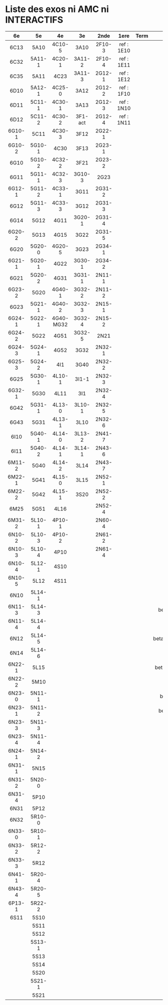 # Liste des exos ni AMC ni INTERACTIFS

|6e|5e|4e|3e|2nde|1ere|Term|Reste|
|:-:|:-:|:-:|:-:|:-:|:-:|:-:|:-:|
|6C13|5A10|4C10-5|3A10|2F10-3|ref : 1E10||CM020|
|6C32|5A11-1|4C20-1|3A11-2|2F10-4|ref : 1E11||CM021|
|6C35|5A11|4C23|3A11-3|2G12-1|ref : 1E12||PEA11-1|
|6D10|5A12-1|4C25-0|3A12|2G12-2|ref : 1F10||PEA11|
|6D11|5C11-1|4C30-1|3A13|2G12-3|ref : 1N10||P003|
|6D12|5C11-2|4C30-2|3F1-act|2G12-4|ref : 1N11||P004|
|6G10-1|5C11|4C30-3|3F12|2G22-1|||P005|
|6G10-2|5G10-1|4C30|3F13|2G23-1|||P006|
|6G10|5G10-2|4C32-2|3F21|2G23-2|||P007|
|6G11|5G11-1|4C32-3|3G10-3|2G23|||P008|
|6G12-1|5G11-2|4C33-1|3G11|2G31-2|||P009|
|6G12|5G11-3|4C33-3|3G12|2G31-3|||P010|
|6G14|5G12|4G11|3G20-1|2G31-4|||P011|
|6G20-2|5G13|4G15|3G22|2G31-5|||P012|
|6G20|5G20-0|4G20-5|3G23|2G34-1|||P013|
|6G21-1|5G20-1|4G22|3G30-1|2G34-2|||P014|
|6G21|5G20-2|4G31|3G31-1|2N11-1|||beta2F31|
|6G23-2|5G20|4G40-1|3G32-2|2N11-2|||beta2N60-X1|
|6G23|5G21-1|4G40-2|3G32-3|2N15-1|||beta2N60-X2|
|6G24-1|5G22-1|4G40-MG32|3G32-4|2N15-2|||beta3F23|
|6G24-2|5G22|4G51|3G32-5|2N21|||beta3G15|
|6G24-3|5G24-1|4G52|3G32|2N32-1|||beta3G41|
|6G25-3|5G24-2|4I1|3G40|2N32-2|||beta3s21|
|6G25|5G30-1|4L10-1|3I1-1|2N32-3|||beta4C31|
|6G32-1|5G30|4L11|3I1|2N32-4|||beta4G20-3|
|6G42|5G31-1|4L13-0|3L10-1|2N32-5|||beta4G20-4|
|6G43|5G31|4L13-1|3L10|2N32-6|||beta6C33-1|
|6I10|5G40-1|4L14-0|3L13-2|2N41-7|||beta6test2|
|6I11|5G40-2|4L14-1|3L14-1|2N43-6|||beta6test2021|
|6M11-2|5G40|4L14-2|3L14|2N43-7|||betaAsymptotesObliques|
|6M22-1|5G41|4L15-0|3L15|2N52-1|||betaComplexes|
|6M22-2|5G42|4L15-1|3S20|2N52-2|||betaDivisionsDePolynomes|
|6M25|5G51|4L16||2N52-4|||betaEq1erDegreDansC|
|6M31-2|5L10-1|4P10-1||2N60-4|||betaEq2eDegAvecParam|
|6N10-2|5L10-3|4P10-2||2N61-2|||betaEqCarreDansC|
|6N10-3|5L10-4|4P10||2N61-4|||betaEqValAbs|
|6N10-4|5L12-1|4S10|||||betaEquationsLog|
|6N10-5|5L12|4S11|||||betaExo3d|
|6N10|5L14-1||||||betaExoSimpleMatthieu|
|6N11-3|5L14-3||||||betaModele10_simple_question-reponse|
|6N11-4|5L14-4||||||betaModele11_parametrable|
|6N12|5L14-5||||||betaModele20_plusieurs_types_de_questions|
|6N14|5L14-6||||||betaModele21_parametrables|
|6N22-1|5L15||||||betaModele30_constructions_géométriques|
|6N22-2|5M10||||||betaModele31_parametrables|
|6N23-0|5N11-1||||||betaModele40_tableau_proportionnalite|
|6N23-1|5N11-2||||||betaModele41_tableau_signes_variations|
|6N23-3|5N11-3||||||betaProbaAouB|
|6N23-4|5N11-4||||||betaProbabilites|
|6N24-1|5N14-2||||||betaPuissances|
|6N31-1|5N15||||||betaSpline|
|6N31-2|5N20-0||||||betaSys2x2CombLin|
|6N31-4|5P10||||||betaTracerParabole|
|6N31|5P12||||||betarotation3d|
|6N32|5R10-0||||||betatrinome|
|6N33-0|5R10-1||||||moule_a_exo_mathalea|
|6N33-2|5R12-2||||||moule_a_exo_mathalea2d|
|6N33-3|5R12||||||c3C10-2|
|6N41-1|5R20-4||||||c3N10|
|6N43-4|5R20-5||||||c3N23|
|6P13-1|5R22-2|||||||
|6S11|5S10|||||||
||5S11|||||||
||5S12|||||||
||5S13-1|||||||
||5S13|||||||
||5S14|||||||
||5S20|||||||
||5S21-1|||||||
||5S21|||||||
